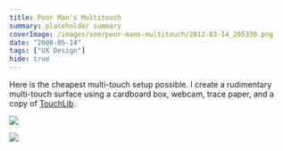 ```yaml
---
title: Poor Man's Multitouch
summary: placeholder summary
coverImage: /images/som/poor-mans-multitouch/2012-03-14_205330.png
date: "2008-05-14"
tags: ["UX Design"]
hide: true
---
```


Here is the cheapest multi-touch setup possible. I create a rudimentary multi-touch surface using a cardboard box, webcam, trace paper, and a copy of [TouchLib](http://nuigroup.com/touchlib).

![](/images/som/poor-mans-multitouch/IMAG0023.jpg)

![](/images/som/poor-mans-multitouch/IMAG0024.jpg)
